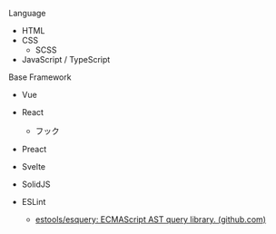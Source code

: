 Language
- HTML
- CSS
	- SCSS
- JavaScript / TypeScript

Base Framework
- Vue
- React
	- フック
- Preact
- Svelte
- SolidJS

- ESLint
	- [estools/esquery: ECMAScript AST query library. (github.com)](https://github.com/estools/esquery)